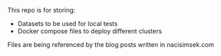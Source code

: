 This repo is for storing:
- Datasets to be used for local tests
- Docker compose files to deploy different clusters

Files are being referenced by the blog posts written in nacisimsek.com
